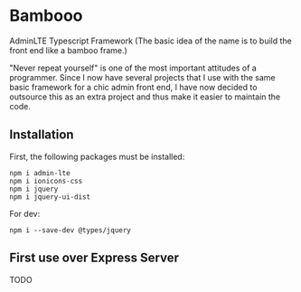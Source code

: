 # Bambooo
AdminLTE Typescript Framework (The basic idea of the name is to build the front end like a bamboo frame.)

"Never repeat yourself" is one of the most important attitudes of a programmer. 
Since I now have several projects that I use with the same basic framework for a chic admin front end, 
I have now decided to outsource this as an extra project and thus make it easier to maintain the code.

## Installation
First, the following packages must be installed:
```shell
npm i admin-lte
npm i ionicons-css
npm i jquery
npm i jquery-ui-dist
```

For dev:
```shell
npm i --save-dev @types/jquery
```

## First use over Express Server

TODO